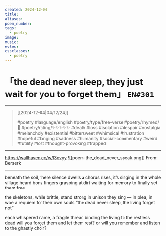 ```yaml
---
created: 2024-12-04
title:
aliases:
poem_number:
tags:
  - poetry
image:
music:
notes:
cssclasses:
  - poetry
---
```

# 「the dead never sleep, they just wait for you to forget them」 `EN#301`

---

> [[2024-12-04|04/12/24]]
> 
> #poetry 
> #language/english 
> #poetry/type/free-verse 
> #poetry/rhymed/🔴 
> #poetry/rating/✨✨✨✨✨ 
> #death #loss #isolation #despair #nostalgia #melancholy #existential #bittersweet #whimsical #frustration #hopeful #longing #sadness #humanity #social-commentary #weird #futility #lost #thought-provoking #trapped 

---

https://wallhaven.cc/w/l3ovyy
![[poem-the_dead_never_speak.png]]
From: Berserk

---

beneath the soil, there silence dwells
a chorus rises, it’s singing in the whole village heard
bony fingers grasping at dirt
waiting for memory to finally set them free

the skeletons, while brittle, stand strong
in unison they sing — in plea, in woe
a requiem for their own souls
“the dead never sleep, the living forget not”

each whispered name, a fragile thread
binding the living to the restless dead
will you forget them and let them rest?
or will you remember and listen to the ghastly choir?